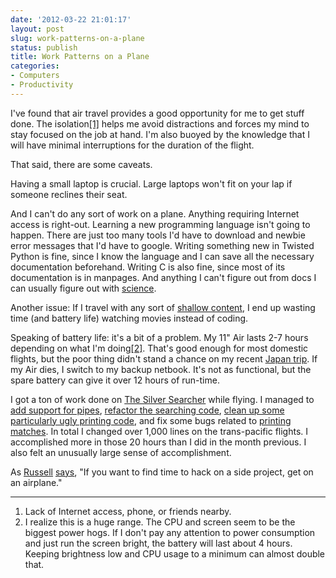 ```yaml
---
date: '2012-03-22 21:01:17'
layout: post
slug: work-patterns-on-a-plane
status: publish
title: Work Patterns on a Plane
categories:
- Computers
- Productivity
---
```


I've found that air travel provides a good opportunity for me to get stuff done. The isolation[\[1\]](#ref_1) helps me avoid distractions and forces my mind to stay focused on the job at hand. I'm also buoyed by the knowledge that I will have minimal interruptions for the duration of the flight.

That said, there are some caveats.

Having a small laptop is crucial. Large laptops won't fit on your lap if someone reclines their seat. 

And I can't do any sort of work on a plane. Anything requiring Internet access is right-out. Learning a new programming language isn't going to happen. There are just too many tools I'd have to download and newbie error messages that I'd have to google. Writing something new in Twisted Python is fine, since I know the language and I can save all the necessary documentation beforehand. Writing C is also fine, since most of its documentation is in manpages. And anything I can't figure out from docs I can usually figure out with [science](/2012/01/30/programming-we-can-do-science/).

Another issue: If I travel with any sort of [shallow content](/2011/12/04/consume-less-shallow-content), I end up wasting time (and battery life) watching movies instead of coding.

Speaking of battery life: it's a bit of a problem. My 11" Air lasts 2-7 hours depending on what I'm doing[\[2\]](#ref_2). That's good enough for most domestic flights, but the poor thing didn't stand a chance on my recent [Japan trip](/2012/03/19/japan-trip). If my Air dies, I switch to my backup netbook. It's not as functional, but the spare battery can give it over 12 hours of run-time.

I got a ton of work done on [The Silver Searcher](https://github.com/ggreer/the_silver_searcher) while flying. I managed to [add support for pipes](https://github.com/ggreer/the_silver_searcher/commit/050ead66ee98abbfba639fd5ff7eded53c630455), [refactor the searching code](https://github.com/ggreer/the_silver_searcher/pull/16/files), [clean up some particularly ugly printing code](https://github.com/ggreer/the_silver_searcher/commit/b4dd2ac496edb75fec7bc4f66dde2fedead23b6f), and fix some bugs related to [printing](https://github.com/ggreer/the_silver_searcher/commit/46cc97f1ebe843e93825fbf8245d2dd2592a3a73) [matches](https://github.com/ggreer/the_silver_searcher/commit/a2bbca668dac9dcfbf55dad2887d2d2569bae2f7). In total I changed over 1,000 lines on the trans-pacific flights. I accomplished more in those 20 hours than I did in the month previous. I also felt an unusually large sense of accomplishment.

As [Russell](http://russellhaering.com/) [says](https://twitter.com/#!/russell_h/status/180862812074164224), "If you want to find time to hack on a side project, get on an airplane."

---
<a name="ref_1"> </a>
1. Lack of Internet access, phone, or friends nearby.
<a name="ref_2"> </a>
2. I realize this is a huge range. The CPU and screen seem to be the biggest power hogs. If I don't pay any attention to power consumption and just run the screen bright, the battery will last about 4 hours. Keeping brightness low and CPU usage to a minimum can almost double that.
